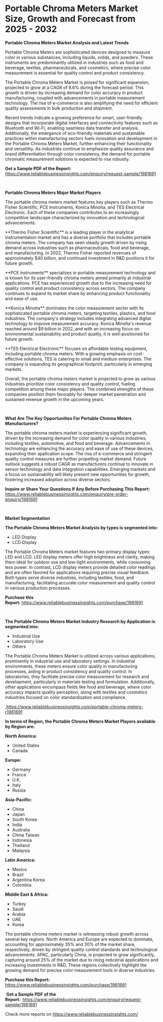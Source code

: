 <p><h1>Portable Chroma Meters Market Size, Growth and Forecast from 2025 - 2032</h1></p><p><strong>Portable Chroma Meters Market Analysis and Latest Trends</strong></p>
<p><p>Portable Chroma Meters are sophisticated devices designed to measure color in various substances, including liquids, solids, and powders. These instruments are predominantly utilized in industries such as food and beverage, textiles, pharmaceuticals, and cosmetics, where precise color measurement is essential for quality control and product consistency.</p><p>The Portable Chroma Meters Market is poised for significant expansion, projected to grow at a CAGR of 8.6% during the forecast period. This growth is driven by increasing demand for color accuracy in product manufacturing, coupled with advancements in portable measurement technology. The rise of e-commerce is also amplifying the need for efficient quality assessments in bulk production and shipment.</p><p>Recent trends indicate a growing preference for smart, user-friendly designs that incorporate digital interfaces and connectivity features such as Bluetooth and Wi-Fi, enabling seamless data transfer and analysis. Additionally, the emergence of eco-friendly materials and sustainable practices within manufacturing sectors fuels innovation and development in the Portable Chroma Meters Market, further enhancing their functionality and versatility. As industries continue to emphasize quality assurance and brand differentiation through color consistency, the demand for portable chromatic measurement solutions is expected to rise robustly.</p></p>
<p><strong>Get a Sample PDF of the Report:&nbsp;</strong> <a href="https://www.reliablebusinessinsights.com/enquiry/request-sample/1981691?utm_campaign=2774&utm_medium=2&utm_source=Github&utm_content=ia&utm_term=02032025&utm_id=portable-chroma-meters">https://www.reliablebusinessinsights.com/enquiry/request-sample/1981691</a></p>
<p>&nbsp;</p>
<p><strong>Portable Chroma Meters Major Market Players</strong></p>
<p><p>The portable chroma meters market features key players such as Thermo Fisher Scientific, PCE Instruments, Konica Minolta, and TES Electrical Electronic. Each of these companies contributes to an increasingly competitive landscape characterized by innovation and technological advancements.</p><p>**Thermo Fisher Scientific** is a leading player in the analytical instrumentation market and has a diverse portfolio that includes portable chroma meters. The company has seen steady growth driven by rising demand across industries such as pharmaceuticals, food and beverage, and manufacturing. In 2022, Thermo Fisher reported revenues of approximately $40 billion, and continued investment in R&D positions it for future growth.</p><p>**PCE Instruments** specializes in portable measurement technology and is known for its user-friendly chroma meters aimed primarily at industrial applications. PCE has experienced growth due to the increasing need for quality control and product consistency across sectors. The company continues to expand its market share by enhancing product functionality and ease of use.</p><p>**Konica Minolta** dominates the color measurement sector with its sophisticated portable chroma meters, targeting textiles, plastics, and food industries. The company's strategy includes integrating advanced digital technology to improve measurement accuracy. Konica Minolta's revenue reached around $9 billion in 2022, and with an increasing focus on environmental sustainability and product quality, it is well-positioned for future growth.</p><p>**TES Electrical Electronic** focuses on affordable testing equipment, including portable chroma meters. With a growing emphasis on cost-effective solutions, TES is catering to small and medium enterprises. The company is expanding its geographical footprint, particularly in emerging markets.</p><p>Overall, the portable chroma meters market is projected to grow as various industries prioritize color consistency and quality control, fueling competition among these major players. The combined strengths of these companies position them favorably for deeper market penetration and sustained revenue growth in the upcoming years.</p></p>
<p>&nbsp;</p>
<p><strong>What Are The Key Opportunities For Portable Chroma Meters Manufacturers?</strong></p>
<p><p>The portable chroma meters market is experiencing significant growth, driven by the increasing demand for color quality in various industries, including textiles, automotive, and food and beverage. Advancements in technology are enhancing the accuracy and ease of use of these devices, expanding their application scope. The rise of e-commerce and stringent quality control measures are further propelling market demand. Future outlook suggests a robust CAGR as manufacturers continue to innovate in sensor technology and data integration capabilities. Emerging markets and a focus on sustainability will likely present new opportunities for growth, fostering increased adoption across diverse sectors.</p></p>
<p><strong>Inquire or Share Your Questions If Any Before Purchasing This Report:</strong> <a href="https://www.reliablebusinessinsights.com/enquiry/pre-order-enquiry/1981691?utm_campaign=2774&utm_medium=2&utm_source=Github&utm_content=ia&utm_term=02032025&utm_id=portable-chroma-meters">https://www.reliablebusinessinsights.com/enquiry/pre-order-enquiry/1981691</a></p>
<p>&nbsp;</p>
<p><strong>Market Segmentation</strong></p>
<p><strong>The Portable Chroma Meters Market Analysis by types is segmented into:</strong></p>
<p><ul><li>LED Display</li><li>LCD Display</li></ul></p>
<p><p>The Portable Chroma Meters market features two primary display types: LED and LCD. LED display meters offer high brightness and clarity, making them ideal for outdoor use and low-light environments, while consuming less power. In contrast, LCD display meters provide detailed color readings and are often favored for applications requiring precise visual feedback. Both types serve diverse industries, including textiles, food, and manufacturing, facilitating accurate color measurement and quality control in various production processes.</p></p>
<p><strong>Purchase this Report:&nbsp;</strong><a href="https://www.reliablebusinessinsights.com/purchase/1981691?utm_campaign=2774&utm_medium=2&utm_source=Github&utm_content=ia&utm_term=02032025&utm_id=portable-chroma-meters">https://www.reliablebusinessinsights.com/purchase/1981691</a></p>
<p>&nbsp;</p>
<p><strong>The Portable Chroma Meters Market Industry Research by Application is segmented into:</strong></p>
<p><ul><li>Industrial Use</li><li>Laboratory Use</li><li>Others</li></ul></p>
<p><p>The Portable Chroma Meters Market is utilized across various applications, prominently in industrial use and laboratory settings. In industrial environments, these meters ensure color quality in manufacturing processes, aiding in product consistency and quality control. In laboratories, they facilitate precise color measurement for research and development, particularly in materials testing and formulation. Additionally, other applications encompass fields like food and beverage, where color accuracy impacts quality perception, along with textiles and cosmetics industries focused on color standardization and compliance.</p></p>
<p><a href="https://www.reliablebusinessinsights.com/portable-chroma-meters-r1981691?utm_campaign=2774&utm_medium=2&utm_source=Github&utm_content=ia&utm_term=02032025&utm_id=portable-chroma-meters">&nbsp;https://www.reliablebusinessinsights.com/portable-chroma-meters-r1981691</a></p>
<p><strong>In terms of Region, the Portable Chroma Meters Market Players available by Region are:</strong></p>
<p>
    <p> <strong> North America: </strong>
        <ul>
            <li>United States</li>
            <li>Canada</li>
        </ul>
        </p> 
    <p> <strong> Europe: </strong>
        <ul>
            <li>Germany</li>
            <li>France</li>
            <li>U.K.</li>
            <li>Italy</li>
            <li>Russia</li>
        </ul>
        </p> 
    <p> <strong> Asia-Pacific: </strong>
        <ul>
            <li>China</li>
            <li>Japan</li>
            <li>South Korea</li>
            <li>India</li>
            <li>Australia</li>
            <li>China Taiwan</li>
            <li>Indonesia</li>
            <li>Thailand</li>
            <li>Malaysia</li>
        </ul>
        </p> 
    <p> <strong> Latin America: </strong>
        <ul>
            <li>Mexico</li>
            <li>Brazil</li>
            <li>Argentina Korea</li>
            <li>Colombia</li>
        </ul>
        </p> 
    <p> <strong> Middle East & Africa: </strong>
        <ul>
            <li>Turkey</li>
            <li>Saudi</li>
            <li>Arabia</li>
            <li>UAE</li>
            <li>Korea</li>
        </ul>
    </p>
    </p>
<p><p>The portable chroma meters market is witnessing robust growth across several key regions. North America and Europe are expected to dominate, accounting for approximately 35% and 30% of the market share, respectively, driven by stringent quality control standards and technological advancements. APAC, particularly China, is projected to grow significantly, capturing around 25% of the market due to rising industrial applications and increasing investments in R&D. These regions collectively highlight the growing demand for precise color measurement tools in diverse industries.</p></p>
<p><strong>Purchase this Report: </strong><a href="https://www.reliablebusinessinsights.com/purchase/1981691?utm_campaign=2774&utm_medium=2&utm_source=Github&utm_content=ia&utm_term=02032025&utm_id=portable-chroma-meters">https://www.reliablebusinessinsights.com/purchase/1981691</a></p>
<p>&nbsp;<strong>Get a Sample PDF of the Report:&nbsp;&nbsp;</strong><a href="https://www.reliablebusinessinsights.com/enquiry/request-sample/1981691?utm_campaign=2774&utm_medium=2&utm_source=Github&utm_content=ia&utm_term=02032025&utm_id=portable-chroma-meters">https://www.reliablebusinessinsights.com/enquiry/request-sample/1981691</a></p>
<p><strong></strong></p>
<p>Check more reports on <a href="https://www.reliablebusinessinsights.com/?utm_campaign=2774&utm_medium=2&utm_source=Github&utm_content=ia&utm_term=02032025&utm_id=portable-chroma-meters">https://www.reliablebusinessinsights.com/</a></p>